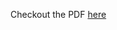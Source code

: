 Checkout the PDF [here](https://github.com/mehulofficial14/Inferential-Statistics/blob/main/The%20Organic%20Chemistry%20Tutor/Statistics/How%20To%20Identify%20Type%20I%20and%20Type%20II%20Errors%20In%20Statistics/How%20To%20Identify%20Type%20I%20and%20Type%20II%20Errors%20In%20Statistics.pdf)
